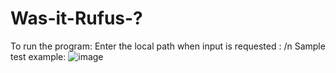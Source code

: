 # Was-it-Rufus-?

To run the program:
Enter the local path when input is requested : <Enter local path:>/n
Sample test example:
  ![image](https://user-images.githubusercontent.com/53312383/213781488-1c7effd5-c116-44a1-9ee6-92a69c117768.png)
